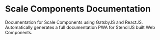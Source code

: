 # Scale Components Documentation

Documentation for Scale Components using GatsbyJS and ReactJS. Automatically generates a full documentation PWA for StencilJS built Web Components.

